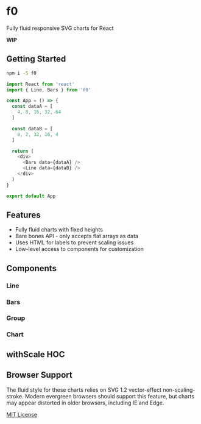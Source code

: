 
# f0

Fully fluid responsive SVG charts for React

**WIP**

## Getting Started

```sh
npm i -S f0
```

```js
import React from 'react'
import { Line, Bars } from 'f0'

const App = () => {
  const dataA = [
    4, 8, 16, 32, 64
  ]

  const dataB = [
    8, 2, 32, 16, 4
  ]

  return (
    <div>
      <Bars data={dataA} />
      <Line data={dataB} />
    </div>
  )
}

export default App
```

## Features

- Fully fluid charts with fixed heights
- Bare bones API - only accepts flat arrays as data
- Uses HTML for labels to prevent scaling issues
- Low-level access to components for customization

## Components

### Line
### Bars
### Group
### Chart

## withScale HOC

## Browser Support

The fluid style for these charts relies on SVG 1.2 vector-effect non-scaling-stroke.
Modern evergreen browsers should support this feature, but charts may appear distorted in older browsers, including IE and Edge.


[MIT License](/LICENSE.md)

